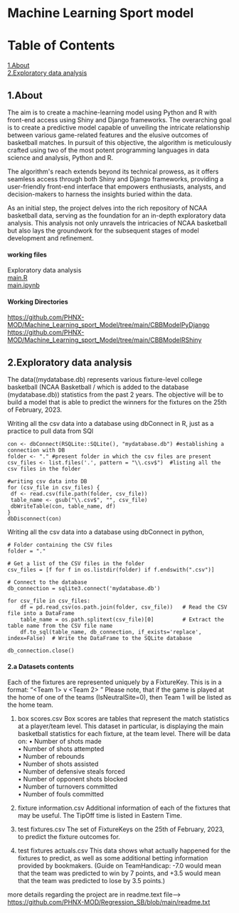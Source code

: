 # Machine Learning Sport model

# Table of Contents
[1.About](#About) <br />
[2.Exploratory data analysis](#Exploratory-data-analysis)

## 1.About
The aim is to create a machine-learning model using Python and R with front-end access using Shiny and Django frameworks. 
The overarching goal is to create a predictive model capable of unveiling the intricate relationship between various game-related features and the elusive outcomes of basketball matches. In pursuit of this objective, the algorithm is meticulously crafted using two of the most potent programming languages in data science and analysis, Python and R.

The algorithm's reach extends beyond its technical prowess, as it offers seamless access through both Shiny and Django frameworks, providing a user-friendly front-end interface that empowers enthusiasts, analysts, and decision-makers to harness the insights buried within the data.

As an initial step, the project delves into the rich repository of NCAA basketball data, serving as the foundation for an in-depth exploratory data analysis. This analysis not only unravels the intricacies of NCAA basketball but also lays the groundwork for the subsequent stages of model development and refinement.

#### working files

Exploratory data analysis <br />
[main.R](https://github.com/PHNX-MOD/Machine_Learning_sport_Model/blob/main/main.R) <br />
[main.ipynb](https://github.com/PHNX-MOD/Machine_Learning_sport_Model/blob/main/main.ipynb)

#### Working Directories 
https://github.com/PHNX-MOD/Machine_Learning_sport_Model/tree/main/CBBModelPyDjango
https://github.com/PHNX-MOD/Machine_Learning_sport_Model/tree/main/CBBModelRShiny

## 2.Exploratory data analysis
The data((mydatabase.db) represents various fixture-level college basketball (NCAA Basketball / which is added to the database (mydatabase.db)) statistics from the past 2 years.
The objective will be to build a model that is able to predict the winners for the fixtures on the 25th of February, 2023. 

 Writing all the csv data into a database using dbConnect in R, just as a practice to pull data from SQl
 ```
con <- dbConnect(RSQLite::SQLite(), "mydatabase.db") #establishing a connection with DB
folder <- "." #present folder in which the csv files are present
csv_files <- list.files('.', pattern = "\\.csv$")  #listing all the csv files in the folder

#writing csv data into DB
for (csv_file in csv_files) {
  df <- read.csv(file.path(folder, csv_file))  
  table_name <- gsub("\\.csv$", "", csv_file)
  dbWriteTable(con, table_name, df)
}
dbDisconnect(con)
```
Writing all the csv data into a database using dbConnect in python, 
```
# Folder containing the CSV files
folder = "."

# Get a list of the CSV files in the folder
csv_files = [f for f in os.listdir(folder) if f.endswith(".csv")]

# Connect to the database
db_connection = sqlite3.connect('mydatabase.db')

for csv_file in csv_files:
    df = pd.read_csv(os.path.join(folder, csv_file))   # Read the CSV file into a DataFrame   
    table_name = os.path.splitext(csv_file)[0]         # Extract the table name from the CSV file name    
    df.to_sql(table_name, db_connection, if_exists='replace', index=False)  # Write the DataFrame to the SQLite database

db_connection.close()

```

#### 2.a Datasets contents 
Each of the fixtures are represented uniquely by a FixtureKey. This is in a format:
“<Team 1> v <Team 2> <Date>”
Please note, that if the game is played at the home of one of the teams (IsNeutralSite=0), then Team 1 will be
listed as the home team.

1. box scores.csv
Box scores are tables that represent the match statistics at a player/team level. This dataset in particular, is displaying the main basketball statistics for each fixture, at the team level. There will be data on:
• Number of shots made<br/>
• Number of shots attempted <br />
• Number of rebounds <br />
• Number of shots assisted <br />
• Number of defensive steals forced <br />
• Number of opponent shots blocked <br />
• Number of turnovers committed <br />
• Number of fouls committed <br />

2. fixture information.csv
Additional information of each of the fixtures that may be useful. The TipOff time is listed in Eastern Time. 

3. test fixtures.csv
The set of FixtureKeys on the 25th of February, 2023, to predict the fixture outcomes for.

5. test fixtures actuals.csv
This data shows what actually happened for the fixtures to predict, as well as some additional betting information provided by bookmakers. (Guide on TeamHandicap: -7.0
would mean that the team was predicted to win by 7 points, and +3.5 would mean that the team was predicted to lose by 3.5 points.)


more details regarding the project are in readme.text file-->  https://github.com/PHNX-MOD/Regression_SB/blob/main/readme.txt
